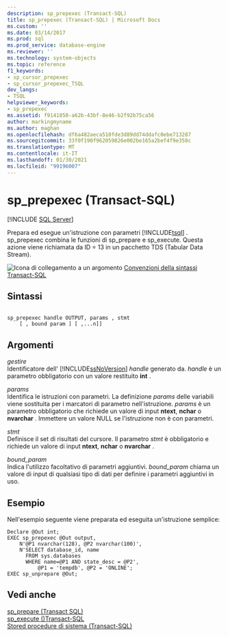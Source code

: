 ```yaml
---
description: sp_prepexec (Transact-SQL)
title: sp_prepexec (Transact-SQL) | Microsoft Docs
ms.custom: ''
ms.date: 03/14/2017
ms.prod: sql
ms.prod_service: database-engine
ms.reviewer: ''
ms.technology: system-objects
ms.topic: reference
f1_keywords:
- sp_cursor_prepexec
- sp_cursor_prepexec_TSQL
dev_langs:
- TSQL
helpviewer_keywords:
- sp_prepexec
ms.assetid: f9141850-a62b-43bf-8e46-b2f92b75ca56
author: markingmyname
ms.author: maghan
ms.openlocfilehash: df6a482aeca510fde3d89dd74ddafc0ebe713287
ms.sourcegitcommit: 33f0f190f962059826e002be165a2bef4f9e350c
ms.translationtype: MT
ms.contentlocale: it-IT
ms.lasthandoff: 01/30/2021
ms.locfileid: "99196007"
---
```

# <a name="sp_prepexec-transact-sql"></a>sp_prepexec (Transact-SQL)
[!INCLUDE [SQL Server](../../includes/applies-to-version/sqlserver.md)]

  Prepara ed esegue un'istruzione con parametri [!INCLUDE[tsql](../../includes/tsql-md.md)] . sp_prepexec combina le funzioni di sp_prepare e sp_execute. Questa azione viene richiamata da ID = 13 in un pacchetto TDS (Tabular Data Stream).  
  
 ![Icona di collegamento a un argomento](../../database-engine/configure-windows/media/topic-link.gif "Icona di collegamento a un argomento") [Convenzioni della sintassi Transact-SQL](../../t-sql/language-elements/transact-sql-syntax-conventions-transact-sql.md)  
  
## <a name="syntax"></a>Sintassi  
  
```  
  
sp_prepexec handle OUTPUT, params , stmt  
    [ , bound param ] [ ,...n]]  
```  
  
## <a name="arguments"></a>Argomenti  
 *gestire*  
 Identificatore dell' [!INCLUDE[ssNoVersion](../../includes/ssnoversion-md.md)] *handle* generato da. *handle* è un parametro obbligatorio con un valore restituito **int** .  
  
 *params*  
 Identifica le istruzioni con parametri. La definizione *params* delle variabili viene sostituita per i marcatori di parametro nell'istruzione. *params* è un parametro obbligatorio che richiede un valore di input **ntext**, **nchar** o **nvarchar** . Immettere un valore NULL se l'istruzione non è con parametri.  
  
 *stmt*  
 Definisce il set di risultati del cursore. Il parametro *stmt* è obbligatorio e richiede un valore di input **ntext**, **nchar** o **nvarchar** .  
  
 *bound_param*  
 Indica l'utilizzo facoltativo di parametri aggiuntivi. *bound_param* chiama un valore di input di qualsiasi tipo di dati per definire i parametri aggiuntivi in uso.  
  
## <a name="examples"></a>Esempio  
 Nell'esempio seguente viene preparata ed eseguita un'istruzione semplice:  
  
```  
Declare @Out int;  
EXEC sp_prepexec @Out output,   
    N'@P1 nvarchar(128), @P2 nvarchar(100)',  
    N'SELECT database_id, name  
      FROM sys.databases  
      WHERE name=@P1 AND state_desc = @P2',   
          @P1 = 'tempdb', @P2 = 'ONLINE';   
EXEC sp_unprepare @Out;  
```  
  
## <a name="see-also"></a>Vedi anche  
 [sp_prepare &#40;Transact SQL&#41;](../../relational-databases/system-stored-procedures/sp-prepare-transact-sql.md)   
 [sp_execute &#40;&#41;Transact-SQL ](../../relational-databases/system-stored-procedures/sp-execute-transact-sql.md)   
 [Stored procedure di sistema &#40;Transact-SQL&#41;](../../relational-databases/system-stored-procedures/system-stored-procedures-transact-sql.md)  
  
